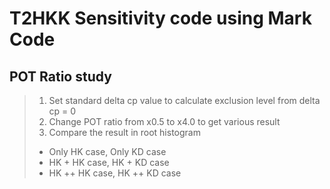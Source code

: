 T2HKK Sensitivity code using Mark Code
========================================================
POT Ratio study
------------------
> 1. Set standard delta cp value to calculate exclusion level from delta cp = 0
> 2. Change POT ratio from x0.5 to x4.0 to get various result
> 3. Compare the result in root histogram
> +  Only HK case, Only KD case
> + HK + HK case, HK + KD case
> + HK ++ HK case, HK ++ KD case
